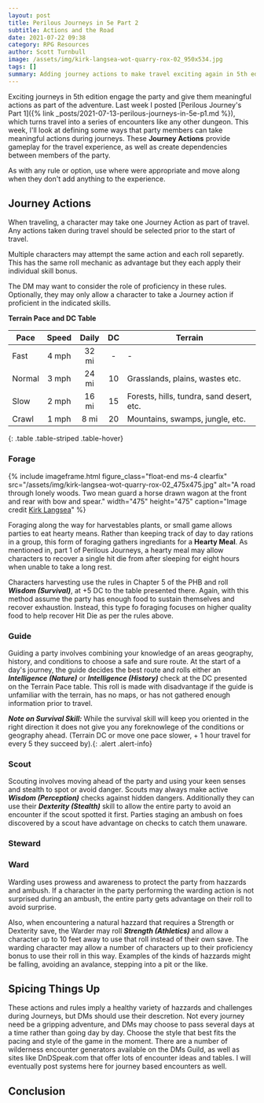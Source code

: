 ```yaml
---
layout: post
title: Perilous Journeys in 5e Part 2
subtitle: Actions and the Road
date: 2021-07-22 09:38
category: RPG Resources
author: Scott Turnbull
image: /assets/img/kirk-langsea-wot-quarry-rox-02_950x534.jpg
tags: []
summary: Adding journey actions to make travel exciting again in 5th edition Dungeons & Dragons.
---
```


Exciting journeys in 5th edition engage the party and give them meaningful actions as part of the adventure.  Last week I posted [Perilous Journey's Part 1]({% link _posts/2021-07-13-perilous-journeys-in-5e-p1.md %}), which turns travel into a series of encounters like any other dungeon. This week, I'll look at defining some ways that party members can take meaningful actions during journeys.  These **Journey Actions** provide gameplay for the travel experience, as well as create dependencies between members of the party. 

As with any rule or option, use where were appropriate and move along when they don't add anything to the experience.

## Journey Actions

When traveling, a character may take one Journey Action as part of travel.  Any actions taken during travel should be selected prior to the start of travel.  

Multiple characters may attempt the same action and each roll separetly. This has the same roll mechanic as advantage but they each apply their individual skill bonus.

The DM may want to consider the role of proficiency in these rules. Optionally, they may only allow a character to take a Journey action if proficient in the indicated skills. 

**Terrain Pace and DC Table** 

| Pace    | Speed | Daily | DC |Terrain                |
|---------|:-----:|:-----:|:--:|-----------------------|
| Fast    | 4 mph | 32 mi | -  |-                      |
| Normal  | 3 mph | 24 mi | 10 |Grasslands, plains, wastes etc.|
| Slow    | 2 mph | 16 mi | 15 |Forests, hills, tundra, sand desert, etc.    |
| Crawl   | 1 mph | 8 mi  | 20 |Mountains, swamps, jungle, etc. |
{: .table .table-striped .table-hover}

### Forage

{% include imageframe.html
  figure_class="float-end ms-4 clearfix"
  src="/assets/img/kirk-langsea-wot-quarry-rox-02_475x475.jpg"
  alt="A road through lonely woods.  Two mean guard a horse drawn wagon at the front and rear with bow and spear."
  width="475" height="475"
  caption="Image credit <a href='https://www.artstation.com/artwork/baBQrr' target='_blank'>Kirk Langsea</a>"
 %}

Foraging along the way for harvestables plants, or small game allows parties to eat hearty means.  Rather than keeping track of day to day rations in a group, this form of foraging gathers ingrediants for a **Hearty Meal**.  As mentioned in, part 1 of Perilous Journeys, a hearty meal may allow characters to recover a single hit die from after sleeping for eight hours when unable to take a long rest.

Characters harvesting use the rules in Chapter 5 of the PHB and roll ***Wisdom (Survival)***, at +5 DC to the table presented there. Again, with this method assume the party has enough food to sustain themselves and recover exhaustion.  Instead, this type fo foraging focuses on higher quality food to help recover Hit Die as per the rules above.

### Guide
Guiding a party involves combining your knowledge of an areas geography, history, and conditions to choose a safe and sure route. At the start of a day's journey, the guide decides the best route and rolls either an ***Intelligence (Nature)*** or ***Intelligence (History)*** check at the DC presented on the Terrain Pace table. This roll is made with disadvantage if the guide is unfamiliar with the terrain, has no maps, or has not gathered enough information prior to travel.

<div class="alert alert-info">
<strong><em>Note on Survival Skill:</em></strong> While the survival skill will keep you oriented in the right direction it does not give you any foreknowlege of the conditions or geography ahead. (Terrain DC or move one pace slower, + 1 hour travel for every 5 they succeed by).{: .alert .alert-info}
</div>

### Scout
Scouting involves moving ahead of the party and using your keen senses and stealth to spot or avoid danger.  Scouts may always make active ***Wisdom (Perception)*** checks against hidden dangers.  Additionally they can use their ***Dexterity (Stealth)*** skill to allow the entire party to avoid an encounter if the scout spotted it first. Parties staging an ambush on foes discovered by a scout have advantage on checks to catch them unaware.

### Steward

### Ward
Warding uses prowess and awareness to protect the party from hazzards and ambush. If a character in the party performing the warding action is not surprised during an ambush, the entire party gets advantage on their roll to avoid surprise. 

Also, when encountering a natural hazzard that requires a Strength or Dexterity save, the Warder may roll ***Strength (Athletics)*** and allow a character up to 10 feet away to use that roll instead of their own save.  The warding character may allow a number of characters up to their proficiency bonus to use their roll in this way. Examples of the kinds of hazzards might be falling, avoiding an avalance, stepping into a pit or the like.

## Spicing Things Up

These actions and rules imply a healthy variety of hazzards and challenges during Journeys, but DMs should use their descretion. Not every journey need be a gripping adventure, and DMs may choose to pass several days at a time rather than going day by day. Choose the style that best fits the pacing and style of the game in the moment. There are a number of wilderness encounter generators available on the DMs Guild, as well as sites like DnDSpeak.com that offer lots of encounter ideas and tables.  I will eventually post systems here for journey based encounters as well.

## Conclusion